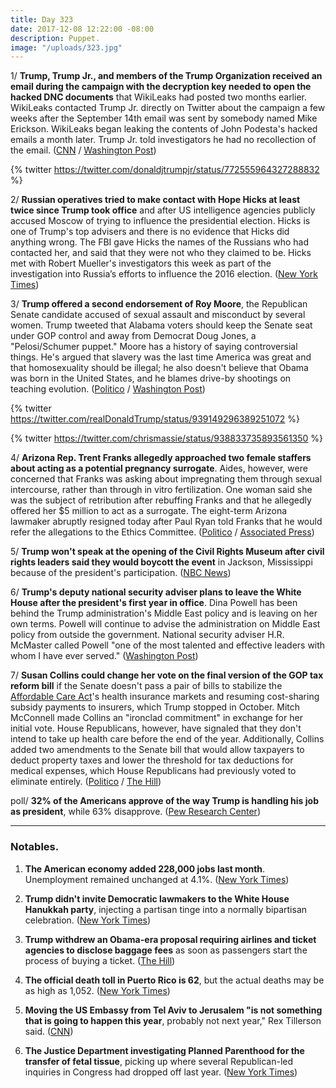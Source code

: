 ```yaml
---
title: Day 323
date: 2017-12-08 12:22:00 -08:00
description: Puppet.
image: "/uploads/323.jpg"
---
```


1/ **Trump, Trump Jr., and members of the Trump Organization received an email during the campaign with the decryption key needed to open the hacked DNC documents** that WikiLeaks had posted two months earlier. WikiLeaks contacted Trump Jr. directly on Twitter about the campaign a few weeks after the September 14th email was sent by somebody named Mike Erickson. WikiLeaks began leaking the contents of John Podesta's hacked emails a month later. Trump Jr. told investigators he had no recollection of the email. ([CNN](https://www.cnn.com/2017/12/08/politics/email-effort-give-trump-campaign-wikileaks-documents/index.html) / [Washington Post](https://www.washingtonpost.com/politics/email-offering-trump-campaign-wikileaks-documents-referred-to-information-already-public/2017/12/08/61dc2356-dc37-11e7-a841-2066faf731ef_story.html))

{% twitter https://twitter.com/donaldjtrumpjr/status/772555964327288832 %}

2/ **Russian operatives tried to make contact with Hope Hicks at least twice since Trump took office** and after US intelligence agencies publicly accused Moscow of trying to influence the presidential election. Hicks is one of Trump's top advisers and there is no evidence that Hicks did anything wrong. The FBI gave Hicks the names of the Russians who had contacted her, and said that they were not who they claimed to be. Hicks met with Robert Mueller's investigators this week as part of the investigation into Russia’s efforts to influence the 2016 election. ([New York Times](https://www.nytimes.com/2017/12/08/us/politics/hope-hicks-russia-trump-fbi.html))

3/ **Trump offered a second endorsement of Roy Moore**, the Republican Senate candidate accused of sexual assault and misconduct by several women. Trump tweeted that Alabama voters should keep the Senate seat under GOP control and away from Democrat Doug Jones, a "Pelosi/Schumer puppet." Moore has a history of saying controversial things. He's argued that slavery was the last time America was great and that homosexuality should be illegal; he also doesn't believe that Obama was born in the United States, and he blames drive-by shootings on teaching evolution. ([Politico](https://www.politico.com/story/2017/12/08/trump-endorses-roy-moore-again-287143) / [Washington Post](https://www.washingtonpost.com/news/politics/wp/2017/12/08/roy-moore-america-was-great-in-era-of-slavery-is-now-focus-of-evil-in-the-world/))

{% twitter https://twitter.com/realDonaldTrump/status/939149296389251072 %}

{% twitter https://twitter.com/chrismassie/status/938833735893561350 %}

4/ **Arizona Rep. Trent Franks allegedly approached two female staffers about acting as a potential pregnancy surrogate**. Aides, however, were concerned that Franks was asking about impregnating them through sexual intercourse, rather than through in vitro fertilization. One woman said she was the subject of retribution after rebuffing Franks and that he allegedly offered her $5 million to act as a surrogate. The eight-term Arizona lawmaker abruptly resigned today after Paul Ryan told Franks that he would refer the allegations to the Ethics Committee. ([Politico](https://www.politico.com/story/2017/12/08/trent-franks-sex-surrogacy-impregnate-287808) / [Associated Press](https://apnews.com/ca905b7b6e264683832a038521f5353f))

5/ **Trump won't speak at the opening of the Civil Rights Museum after civil rights leaders said they would boycott the event** in Jackson, Mississippi because of the president's participation. ([NBC News](https://www.nbcnews.com/news/us-news/trump-will-not-speak-publicly-opening-mississippi-s-civil-rights-n827861))

6/ **Trump's deputy national security adviser plans to leave the White House after the president's first year in office**. Dina Powell has been behind the Trump administration's Middle East policy and is leaving on her own terms. Powell will continue to advise the administration on Middle East policy from outside the government. National security adviser H.R. McMaster called Powell "one of the most talented and effective leaders with whom I have ever served." ([Washington Post](https://www.washingtonpost.com/politics/dina-powell-deputy-national-security-adviser-to-depart-trump-white-house/2017/12/08/85d8c9ea-dc31-11e7-a841-2066faf731ef_story.html))

7/ **Susan Collins could change her vote on the final version of the GOP tax reform bill** if the Senate doesn't pass a pair of bills to stabilize the <a href="{{ site.baseurl }}/trump-health-care/">Affordable Care Act</a>'s health insurance markets and resuming cost-sharing subsidy payments to insurers, which Trump stopped in October. Mitch McConnell made Collins an "ironclad commitment" in exchange for her initial vote. House Republicans, however, have signaled that they don't intend to take up health care before the end of the year. Additionally, Collins added two amendments to the Senate bill that would allow taxpayers to deduct property taxes and lower the threshold for tax deductions for medical expenses, which House Republicans had previously voted to eliminate entirely. ([Politico](https://www.politico.com/story/2017/12/08/susan-collins-obamacare-deal-213254) / [The Hill](http://thehill.com/blogs/blog-briefing-room/363891-collins-considers-changing-vote-on-tax-bill-over-amendments))

poll/ **32% of the Americans approve of the way Trump is handling his job as president**, while 63% disapprove. ([Pew Research Center](http://www.people-press.org/2017/12/07/stark-partisan-divisions-over-russia-probe-including-its-importance-to-the-nation/#views-of-muellers-investigation-into-russian-involvement-in-2016-election))

---

### Notables.

1. **The American economy added 228,000 jobs last month**. Unemployment remained unchanged at 4.1%. ([New York Times](https://www.nytimes.com/2017/12/08/business/economy/jobs-report.html))

2. **Trump didn't invite Democratic lawmakers to the White House Hanukkah party**, injecting a partisan tinge into a normally bipartisan celebration. ([New York Times](https://www.nytimes.com/2017/12/07/us/politics/democrats-white-house-hanukkah-party.html))

3. **Trump withdrew an Obama-era proposal requiring airlines and ticket agencies to disclose baggage fees** as soon as passengers start the process of buying a ticket. ([The Hill](http://thehill.com/policy/transportation/363956-trump-admin-scraps-obama-era-proposal-requiring-airlines-to-disclose))

4. **The official death toll in Puerto Rico is 62**, but the actual deaths may be as high as 1,052. ([New York Times](https://www.nytimes.com/interactive/2017/12/08/us/puerto-rico-hurricane-maria-death-toll.html?_r=0))

5. **Moving the US Embassy from Tel Aviv to Jerusalem "is not something that is going to happen this year**, probably not next year," Rex Tillerson said. ([CNN](https://www.cnn.com/2017/12/08/politics/rex-tillerson-us-embassy-jerusalem/index.html))

6. **The Justice Department investigating Planned Parenthood for the transfer of fetal tissue**, picking up where several Republican-led inquiries in Congress had dropped off last year. ([New York Times](https://www.nytimes.com/2017/12/08/us/politics/planned-parenthood-fetal-tissue-transfers-federal-investigation.html?_r=0))